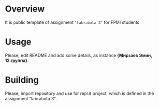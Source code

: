 # Overview

It is public template of assignment `"labrabota 3"` for FPMI students

# Usage

Please, edit README and add some details, as instance **{Мирзаев Эмин, 12 группа}**.

# Building

Please, import repository and use for repl.it project, which is defined in the assignment "labrabota 3".
